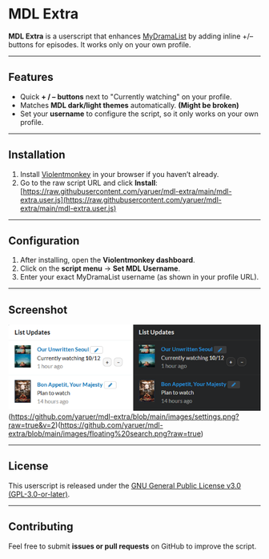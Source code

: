 # MDL Extra

**MDL Extra** is a userscript that enhances [MyDramaList](https://mydramalist.com) by adding inline +/– buttons for episodes. It works only on your own profile.

---

## Features

- Quick **+ / – buttons** next to "Currently watching" on your profile.
- Matches **MDL dark/light themes** automatically. **(Might be broken)**
- Set your **username** to configure the script, so it only works on your own profile.

---

## Installation

1. Install [Violentmonkey](https://violentmonkey.github.io/) in your browser if you haven’t already.
2. Go to the raw script URL and click **Install**:  
   [https://raw.githubusercontent.com/yaruer/mdl-extra/main/mdl-extra.user.js](https://raw.githubusercontent.com/yaruer/mdl-extra/main/mdl-extra.user.js)

---

## Configuration

1. After installing, open the **Violentmonkey dashboard**.
2. Click on the **script menu** → **Set MDL Username**.
3. Enter your exact MyDramaList username (as shown in your profile URL).

---

## Screenshot

![Screenshot of MDL Extra](https://raw.githubusercontent.com/yaruer/mdl-extra/main/images/buttons.png)(https://github.com/yaruer/mdl-extra/blob/main/images/settings.png?raw=true&v=2)(https://github.com/yaruer/mdl-extra/blob/main/images/floating%20search.png?raw=true)


---

## License

This userscript is released under the [GNU General Public License v3.0 (GPL-3.0-or-later)](https://github.com/yaruer/mdl-improved/blob/main/LICENSE).

---

## Contributing

Feel free to submit **issues or pull requests** on GitHub to improve the script.
